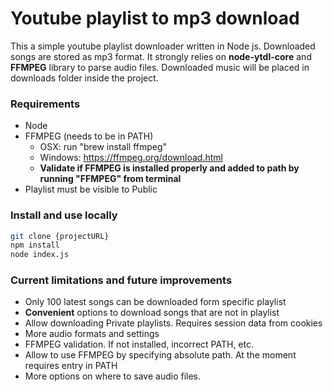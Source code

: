 # Youtube playlist to mp3 download

This a simple youtube playlist downloader written in Node js. Downloaded songs are stored as mp3 format. It strongly relies on
**node-ytdl-core** and **FFMPEG** library to parse audio files. Downloaded music will be placed in downloads folder
inside the project.

### Requirements

- Node
- FFMPEG (needs to be in PATH)
    - OSX: run "brew install ffmpeg"
    - Windows: https://ffmpeg.org/download.html
    - <b>Validate if FFMPEG is installed properly and added to path by running "FFMPEG" from terminal</b>
- Playlist must be visible to Public

### Install and use locally

```sh
git clone {projectURL}
npm install
node index.js
```

### Current limitations and future improvements

- Only 100 latest songs can be downloaded form specific playlist
- <b>Convenient</b> options to download songs that are not in playlist
- Allow downloading Private playlists. Requires session data from cookies
- More audio formats and settings
- FFMPEG validation. If not installed, incorrect PATH, etc.
- Allow to use FFMPEG by specifying absolute path. At the moment requires entry in PATH
- More options on where to save audio files.

